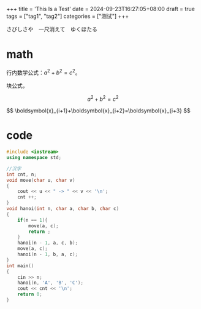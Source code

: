+++
title = 'This Is a Test'
date = 2024-09-23T16:27:05+08:00
draft = true
tags = ["tag1", "tag2"]
categories = ["测试"]
+++

さびしさや　一尺消えて　ゆくほたる
# math
行内数学公式：$a^2 + b^2 = c^2$。

块公式，

$$
a^2 + b^2 = c^2
$$

<div>
$$
\boldsymbol{x}_{i+1}+\boldsymbol{x}_{i+2}=\boldsymbol{x}_{i+3}
$$
</div>

# code
~~~cpp
#include <iostream>
using namespace std;

//汉字
int cnt, n;
void move(char u, char v)
{
	cout << u << " -> " << v << '\n';
	cnt ++;
}
void hanoi(int n, char a, char b, char c)
{
	if(n == 1){
		move(a, c);
		return ;
	}
	hanoi(n - 1, a, c, b);
	move(a, c);
	hanoi(n - 1, b, a, c);
}
int main()
{
	cin >> n;
	hanoi(n, 'A', 'B', 'C');
	cout << cnt << '\n';
	return 0;
}
~~~